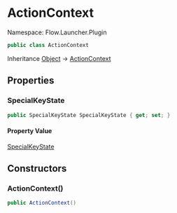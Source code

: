 # ActionContext

Namespace: Flow.Launcher.Plugin



```csharp
public class ActionContext
```

Inheritance [Object](https://docs.microsoft.com/en-us/dotnet/api/system.object) → [ActionContext](./flow.launcher.plugin.actioncontext.md)

## Properties

### **SpecialKeyState**



```csharp
public SpecialKeyState SpecialKeyState { get; set; }
```

#### Property Value

[SpecialKeyState](./flow.launcher.plugin.specialkeystate.md)<br>

## Constructors

### **ActionContext()**



```csharp
public ActionContext()
```
